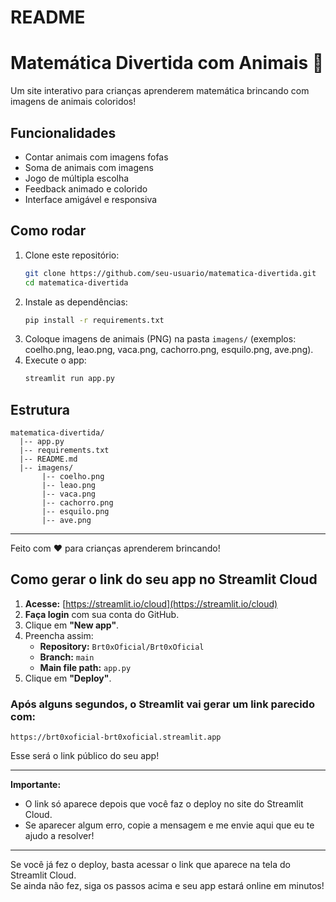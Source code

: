 # README
# Matemática Divertida com Animais 🐾

Um site interativo para crianças aprenderem matemática brincando com imagens de animais coloridos!

## Funcionalidades
- Contar animais com imagens fofas
- Soma de animais com imagens
- Jogo de múltipla escolha
- Feedback animado e colorido
- Interface amigável e responsiva

## Como rodar

1. Clone este repositório:
   ```bash
   git clone https://github.com/seu-usuario/matematica-divertida.git
   cd matematica-divertida
   ```
2. Instale as dependências:
   ```bash
   pip install -r requirements.txt
   ```
3. Coloque imagens de animais (PNG) na pasta `imagens/` (exemplos: coelho.png, leao.png, vaca.png, cachorro.png, esquilo.png, ave.png).
4. Execute o app:
   ```bash
   streamlit run app.py
   ```

## Estrutura
```
matematica-divertida/
  |-- app.py
  |-- requirements.txt
  |-- README.md
  |-- imagens/
       |-- coelho.png
       |-- leao.png
       |-- vaca.png
       |-- cachorro.png
       |-- esquilo.png
       |-- ave.png
```

---
Feito com ❤️ para crianças aprenderem brincando! 

## **Como gerar o link do seu app no Streamlit Cloud**

1. **Acesse:** [https://streamlit.io/cloud](https://streamlit.io/cloud)
2. **Faça login** com sua conta do GitHub.
3. Clique em **"New app"**.
4. Preencha assim:
   - **Repository:** `Brt0xOficial/Brt0xOficial`
   - **Branch:** `main`
   - **Main file path:** `app.py`
5. Clique em **"Deploy"**.

### **Após alguns segundos, o Streamlit vai gerar um link parecido com:**
```
https://brt0xoficial-brt0xoficial.streamlit.app
```
Esse será o link público do seu app!

---

**Importante:**  
- O link só aparece depois que você faz o deploy no site do Streamlit Cloud.
- Se aparecer algum erro, copie a mensagem e me envie aqui que eu te ajudo a resolver!

---

Se você já fez o deploy, basta acessar o link que aparece na tela do Streamlit Cloud.  
Se ainda não fez, siga os passos acima e seu app estará online em minutos! 
